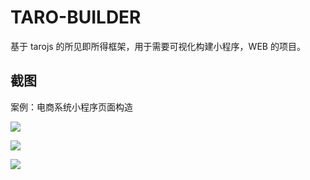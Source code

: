 # TARO-BUILDER

基于 tarojs 的所见即所得框架，用于需要可视化构建小程序，WEB 的项目。

## 截图

案例：电商系统小程序页面构造

![](https://ansiboy.github.io/taro-builder/images/20200704165629.png)

![](https://ansiboy.github.io/taro-builder/images/20200704170120.png)

![](https://ansiboy.github.io/taro-builder/images/20200704170150.png)


